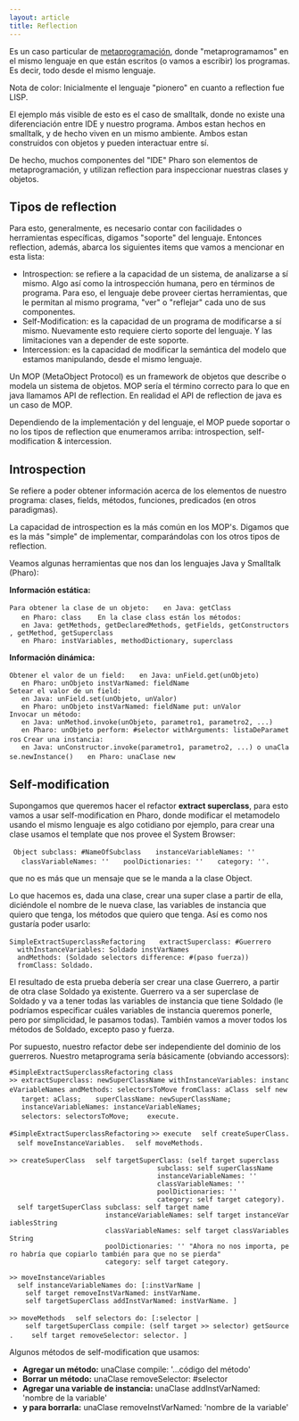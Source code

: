 ```yaml
---
layout: article
title: Reflection
---
```

Es un caso particular de [metaprogramación](metaprogramacion.md), donde "metaprogramamos" en el mismo lenguaje en que están escritos (o vamos a escribir) los programas. Es decir, todo desde el mismo lenguaje.

Nota de color: Inicialmente el lenguaje "pionero" en cuanto a reflection fue LISP.

El ejemplo más visible de esto es el caso de smalltalk, donde no existe una diferenciación entre IDE y nuestro programa. Ambos estan hechos en smalltalk, y de hecho viven en un mismo ambiente. Ambos estan construidos con objetos y pueden interactuar entre sí.

De hecho, muchos componentes del "IDE" Pharo son elementos de metaprogramación, y utilizan reflection para inspeccionar nuestras clases y objetos.

Tipos de reflection
-------------------

Para esto, generalmente, es necesario contar con facilidades o herramientas específicas, digamos "soporte" del lenguaje. Entonces reflection, además, abarca los siguientes items que vamos a mencionar en esta lista:

-   Introspection: se refiere a la capacidad de un sistema, de analizarse a sí mismo. Algo así como la introspección humana, pero en términos de programa. Para eso, el lenguaje debe proveer ciertas herramientas, que le permitan al mismo programa, "ver" o "reflejar" cada uno de sus componentes.
-   Self-Modification: es la capacidad de un programa de modificarse a sí mismo. Nuevamente esto requiere cierto soporte del lenguaje. Y las limitaciones van a depender de este soporte.
-   Intercession: es la capacidad de modificar la semántica del modelo que estamos manipulando, desde el mismo lenguaje.

Un MOP (MetaObject Protocol) es un framework de objetos que describe o modela un sistema de objetos. MOP sería el término correcto para lo que en java llamamos API de reflection. En realidad el API de reflection de java es un caso de MOP.

Dependiendo de la implementación y del lenguaje, el MOP puede soportar o no los tipos de reflection que enumeramos arriba: introspection, self-modification & intercession.

Introspection
-------------

Se refiere a poder obtener información acerca de los elementos de nuestro programa: clases, fields, métodos, funciones, predicados (en otros paradigmas).

La capacidad de introspection es la más común en los MOP's. Digamos que es la más "simple" de implementar, comparándolas con los otros tipos de reflection.

Veamos algunas herramientas que nos dan los lenguajes Java y Smalltalk (Pharo):

**Información estática:**

`Para obtener la clase de un objeto:`
`   en Java: getClass`
`   en Pharo: class`
`   `
`En la clase class están los métodos:`
`   en Java: getMethods, getDeclaredMethods, getFields, getConstructors, getMethod, getSuperclass`
`   en Pharo: instVariables, methodDictionary, superclass`

**Información dinámica:**

`Obtener el valor de un field:`
`   en Java: unField.get(unObjeto)`
`   en Pharo: unObjeto instVarNamed: fieldName`
`Setear el valor de un field:`
`   en Java: unField.set(unObjeto, unValor)`
`   en Pharo: unObjeto instVarNamed: fieldName put: unValor`
`Invocar un método:`
`   en Java: unMethod.invoke(unObjeto, parametro1, parametro2, ...)`
`   en Pharo: unObjeto perform: #selector withArguments: listaDeParametros`
`Crear una instancia:`
`   en Java: unConstructor.invoke(parametro1, parametro2, ...) o unaClase.newInstance()`
`   en Pharo: unaClase new    `

Self-modification
-----------------

Supongamos que queremos hacer el refactor **extract superclass**, para esto vamos a usar self-modification en Pharo, donde modificar el metamodelo usando el mismo lenguaje es algo cotidiano por ejemplo, para crear una clase usamos el template que nos provee el System Browser:

` Object subclass: #NameOfSubclass`
`   instanceVariableNames: ''`
`   classVariableNames: ''`
`   poolDictionaries: ''`
`   category: ''.`

que no es más que un mensaje que se le manda a la clase Object.

Lo que hacemos es, dada una clase, crear una super clase a partir de ella, diciéndole el nombre de le nueva clase, las variables de instancia que quiero que tenga, los métodos que quiero que tenga. Así es como nos gustaría poder usarlo:

`SimpleExtractSuperclassRefactoring `
`  extractSuperclass: #Guerrero`
`  withInstanceVariables: Soldado instVarNames`
`  andMethods: (Soldado selectors difference: #(paso fuerza))`
`  fromClass: Soldado.`

El resultado de esta prueba debería ser crear una clase Guerrero, a partir de otra clase Soldado ya existente. Guerrero va a ser superclase de Soldado y va a tener todas las variables de instancia que tiene Soldado (le podríamos especificar cuáles variables de instancia queremos ponerle, pero por simplicidad, le pasamos todas). También vamos a mover todos los métodos de Soldado, excepto paso y fuerza.

Por supuesto, nuestro refactor debe ser independiente del dominio de los guerreros. Nuestro metaprograma sería básicamente (obviando accessors):

`#SimpleExtractSuperclassRefactoring class`
`>> extractSuperclass: newSuperClassName withInstanceVariables: instanceVariableNames andMethods: selectorsToMove fromClass: aClass`
` self new`
`   target: aClass;`
`   superClassName: newSuperClassName;`
`   instanceVariableNames: instanceVariableNames;`
`   selectors: selectorsToMove; `
`   execute.`

`#SimpleExtractSuperclassRefactoring`
`>> execute`
`  self createSuperClass.`
`  self moveInstanceVariables.`
`  self moveMethods.`

`>> createSuperClass`
`  self targetSuperClass: (self target superclass`
`                                     subclass: self superClassName`
`                                     instanceVariableNames: ''`
`                                     classVariableNames: ''`
`                                     poolDictionaries: ''`
`                                     category: self target category).`
`  self targetSuperClass subclass: self target name`
`                        instanceVariableNames: self target instanceVariablesString`
`                        classVariableNames: self target classVariablesString`
`                        poolDictionaries: '' "Ahora no nos importa, pero habría que copiarlo también para que no se pierda"`
`                        category: self target category.`

`>> moveInstanceVariables`
`  self instanceVariableNames do: [:instVarName |`
`    self target removeInstVarNamed: instVarName.`
`    self targetSuperClass addInstVarNamed: instVarName. ]`

`>> moveMethods`
`  self selectors do: [:selector |`
`    self targetSuperClass compile: (self target >> selector) getSource.`
`    self target removeSelector: selector. ]`
` `

Algunos métodos de self-modification que usamos:

-   **Agregar un método:** unaClase compile: '...código del método'
-   **Borrar un método:** unaClase removeSelector: \#selector
-   **Agregar una variable de instancia:** unaClase addInstVarNamed: 'nombre de la variable'
-   **y para borrarla:** unaClase removeInstVarNamed: 'nombre de la variable'

